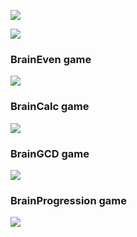 <a href="https://codeclimate.com/github/codeclimate/codeclimate/maintainability"><img src="https://api.codeclimate.com/v1/badges/a99a88d28ad37a79dbf6/maintainability" /></a>

<img src="https://github.com/integralik/php-project-lvl1/workflows/PHP%20Project%20Level1%20CI/badge.svg">

<h3>BrainEven game</h3>

<a href="https://asciinema.org/a/49omeD6MXsIxcqMG56qalo4yG" target="_blank"><img src="https://asciinema.org/a/49omeD6MXsIxcqMG56qalo4yG.svg" /></a>

<h3>BrainCalc game</h3>

<a href="https://asciinema.org/a/q6WOdWBCblaASHFYQUw1Xxh6i" target="_blank"><img src="https://asciinema.org/a/q6WOdWBCblaASHFYQUw1Xxh6i.svg" /></a>

<h3>BrainGCD game</h3>

<a href="https://asciinema.org/a/3rDmqr7OnbRNJbNl4npiZUbJx" target="_blank"><img src="https://asciinema.org/a/3rDmqr7OnbRNJbNl4npiZUbJx.svg" /></a>

<h3>BrainProgression game</h3>

<a href="https://asciinema.org/a/4vyq83aDlgRTwWx7NAFsnWKvl" target="_blank"><img src="https://asciinema.org/a/4vyq83aDlgRTwWx7NAFsnWKvl.svg" /></a>
